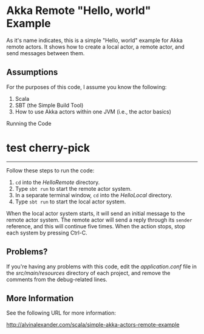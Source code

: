 Akka Remote "Hello, world" Example
==================================

As it's name indicates, this is a simple "Hello, world" example
for Akka remote actors. It shows how to create a local actor,
a remote actor, and send messages between them.

Assumptions
-----------

For the purposes of this code, I assume you know the following:

1. Scala
1. SBT (the Simple Build Tool)
1. How to use Akka actors within one JVM (i.e., the actor basics)

Running the Code

test cherry-pick
=======
----------------

Follow these steps to run the code:

1. `cd` into the _HelloRemote_ directory.
1. Type `sbt run` to start the remote actor system.
1. In a separate terminal window, `cd` into the _HelloLocal_ directory.
1. Type `sbt run` to start the local actor system.

When the local actor system starts, it will send an initial message
to the remote actor system. The remote actor will send a reply through
its `sender` reference, and this will continue five times. When the
action stops, stop each system by pressing Ctrl-C.

Problems?
---------

If you're having any problems with this code, edit the _application.conf_
file in the _src/main/resources_ directory of each project, and remove the
comments from the debug-related lines.

More Information
----------------

See the following URL for more information:

http://alvinalexander.com/scala/simple-akka-actors-remote-example


